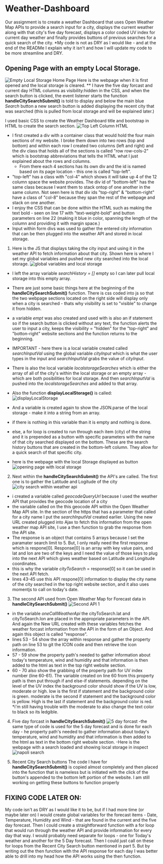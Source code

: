 # Weather-Dashboard
Our assignment is to create a weather Dashboard that uses Open Weather Map APIs to provide a search input for a city, displays the current weather along with that city's five day forecast, displays a color coded UV index for current day weather and finally provides buttons of previous searches for a quick search of the city.
*My code is not as DRY as I would like - and at the end of the READMe I explain why it isn't and how I will update my code to be more streamline and DRY.

## Opening Page with an empty Local Storage.
![Empty Local Storage Home Page](assets\no-localStorage-opening-page.png)
Here is the webpage when it is first opened and the local storage is cleared.
** I have the five day forcast and current day HTML columns as visibility:hidden in the CSS, and when the search button is clicked, the event listener starts the function **handleCitySearchSubmit()** is told to display and below the main blue *Search* button a new search button is added displaying the recent city that was searched (this is pulled from local storage and will be explained later.)

I used basic CSS to create the Weather Dashboard title and bootstrap in HTML to create the search section.
![Top Left Column HTML](assets\top-left-html.png)
- I first created a div with a container class that would hold the four main sections of my website. I broke them down into two rows (top and bottom) and within each row I created two columns (left and right) and the div class that holds all of the sections is called "row row-cols-2" which is bootstrap abbreviations that tells the HTML what I just explained about the rows and columns. 
    - From there each 4 sections has its own div and the id is named based on its page location - this one is called "top-left".
- "top-left" has a class with "col-4" which shows it will take up 4 of the 12 column space the website provides. The div id of "bottom-left" has the same class because I want them to stack ontop of one another in the same column. Not seen here is that div ids "top-right" & "bottom-right" have a class of "col-8" because they span the rest of the webpage and stack on one another.
- I enjoy the CSS that can be done within the HTML such as making the text bold - seen on line 17 with "text-weight-bold" and button parameters on line 22 (making it blue in color, spanning the length of the column and providing it with margin space.)
- Input within form divs was used to gather the entered city information that can be then plugged into the weather API and stored in local storage.

1. Here is the JS that displays taking the city input and using it in the weather API to fetch information about that city. Shown here is where I set my global variables and pushed new city searched into the local storage.
![global variables and local storage](assets\first-section-JS.png)
- I left the array variable *searchHistory = []* empty so I can later pull local storage into this empty array.
- There are just some basic things here at the beginning of the **handleCitySearchSubmit()** function. There is css coded into js so that the two webpage sections located on the right side will display only when a city is searched - thats why visibility is set to "visible" to change it from hidden.
- a variable *empt* was also created and used with is also an if statement so if the search button is clicked without any text, the function alerts the user to input a city, keeps the visibility = "hidden" for the "top-right" and "botton-right" website sections and the function returns to the beginning.
- IMPORTANT - here there is a local variable created called *searchInputVal* using the global variable *cityInput* which is what the user types in the input and *searchInputVal* grabs the value of *cityInput*.
- There is also the local variable *localstorageSearches* which is either the array of all of the city's within the local storage or an empty array - which are both posibilities for local storage. And then *searchInputVal* is pushed into the *localstorageSearches* and added to that array.

- Also the function **displayLocalStorage()** is called:
![displayLocalStorage](assets\displayLocalStorage().png)
- And a variable is created again to show the JSON.parse of the local storage - make it into a string from an array.
- if there is nothing in this variable than it is empty and nothing is done.
- else, a for loop is created to run through each item (city) of the string and it is prepended as a button with specific parameters with the name of that city searched displayed on the bottom. These are the search history buttons that are created in the bottom-left column. They allow for a quick search of that specific city.
- here is the webpage with the local Storage displayed as button
![opening page with local storage](assets\opening-page-w-localStorage.png)

2. Next within the **handleCitySearchSubmit()** the API's are called. The first one is to gather the Latitude and Logitude of the city
![city search within weather api](assets\first-API-Search.png)
- i created a variable called *geocodeQueryUrl* because I used the weather API that provides the geocode location of a city
- the variable called on the this geocode API within the Open Weather Map API site. In the section of the https that has a parameter that called for a city name I put the *searchInputVal* created earlier. Using the new URL created plugged into Ajax to fetch this information from the open weather map API site, I use a then function to grab the response from the API site. 
- The response is an object that contains 5 arrays because I set the paramater search limit to 5. But, I only really need the first response which is respone[0]. Response[0] is an array with key value pairs, and lat and lon are two of the keys and I need the value of those keys to plug into the next API which gives weather based on Latitude and Longitude coordinates. 
- this is why the variable *cityToSearch* = response[0] so it can be used in the next API fetch.
- lines 43-45 use this API respone[0] information to display the city name of the city searched in the top right website section, and it also uses momentjs to call on today's date.

3. The second API used from Open Weather Map for Forecast data in **handleCitySearchSubmit()**
![Second API 1](assets\second-API-Part1.png)
- in the variable *oneCallWeatherApi* the cityToSearch.lat and cityToSearch.lon are placed in the appropriate parameters in the API. And again the New URL created with these variables fetches the weather forcast information from the API in the form of an Object. And again this object is called "response".
- lines 53 - 54 show the array within response and gather the property path on line 53 to git the ICON code and then retrieve the icon information.
- 57 - 59 show the property path's needed to gather information about today's temperature, wind and humidity and that information is then added to the html as text in the top right website section.
- 60 - 70 also show the grabbing of the property path for UV index number (line 60-61). The variable created on line 60 from this property path is then put through if and else-if statements. depending on the level of the UV index the background color should show if the UV is low, moderate or high. low is the first if statement and the background color is green. moderate is the second if statement and the background color is yellow. High is the last if statement and the background color is red. *i'm still having trouble with the moderate to also change the text color to black so its ledgible.  

4. Five day forcast in **handleCitySearchSubmit()**
![5 day forcast](assets\5day-forecast-js.png)
-the same type of code is used for the 5 day forecast and is done for each day - he property path's needed to gather information about today's temperature, wind and humidity and that information is then added to the html as text in the bottom right website section.
-Here is the webpage with a search loaded and showing local storage in inspect
![napoli search](assets\Napoli-with-localStorage.png)

5. Recent City Search buttons
The code I have for **handleCitySearchSubmit()** is copied almost completely and then placed into the function that is nameless but is initiated with the click of the button's appended to the bottom left portion of the website.
I am still working on getting these buttons to function properly




## FIXING CODE LATER ON:
My code isn't as DRY as I would like it to be, but if I had more time (or maybe later on) I would create global variables for the forecast items - Date, Temperature, Humidity and Wind - that are found in the current and the five day forecast. Then I could create a straightforward function with a for loop that would run through the weather API and provide information for every day that way. I would probably need separate for loops - one for Today's weather and another for the 5 Day forecast.
Then I could just call on these for loops from the Recent City Search button mentioned in part 5.
But by writing out the then function with the API response for each day I was better able to drill into my head how the API works using the then function.